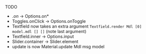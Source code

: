 TODO

 - *.on* -> Options.on*
 - Toggles.onClick -> Options.onToggle
 - Textfield now takes an extra argument `Textfield.render Mdl [0] model.mdl [] []`
   (note last argument)
 - Textfield.inner -> Options.input
 - Slider.container -> Slider.element
 - update is now Material.update Mdl msg model 

